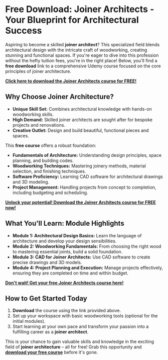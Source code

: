 # Free Download: Joiner Architects - Your Blueprint for Architectural Success

Aspiring to become a skilled **joiner architect**? This specialized field blends architectural design with the intricate craft of woodworking, creating stunning and functional spaces. If you're eager to dive into this profession without the hefty tuition fees, you're in the right place! Below, you'll find a **free download** link to a comprehensive Udemy course focused on the core principles of joiner architecture.

[**Click here to download the Joiner Architects course for FREE!**](https://udemywork.com/joiner-architects)

## Why Choose Joiner Architecture?

*   **Unique Skill Set:** Combines architectural knowledge with hands-on woodworking skills.
*   **High Demand:** Skilled joiner architects are sought after for bespoke projects and renovations.
*   **Creative Outlet:** Design and build beautiful, functional pieces and spaces.

This **free course** offers a robust foundation:

*   **Fundamentals of Architecture:** Understanding design principles, space planning, and building codes.
*   **Woodworking Techniques:** Mastering joinery methods, material selection, and finishing techniques.
*   **Software Proficiency:** Learning CAD software for architectural drawings and 3D modeling.
*   **Project Management:** Handling projects from concept to completion, including budgeting and scheduling.

[**Unlock your potential! Download the Joiner Architects course for FREE now!**](https://udemywork.com/joiner-architects)

## What You'll Learn: Module Highlights

*   **Module 1: Architectural Design Basics:** Learn the language of architecture and develop your design sensibilities.
*   **Module 2: Woodworking Fundamentals:** From choosing the right wood to mastering essential joints, build a solid foundation.
*   **Module 3: CAD for Joiner Architects:** Use CAD software to create precise drawings and 3D models.
*   **Module 4: Project Planning and Execution:** Manage projects effectively, ensuring they are completed on time and within budget.

[**Don't wait! Get your free Joiner Architects course here!**](https://udemywork.com/joiner-architects)

## How to Get Started Today

1.  **Download** the course using the link provided above.
2.  Set up your workspace with basic woodworking tools (optional for the initial modules).
3.  Start learning at your own pace and transform your passion into a fulfilling career as a **joiner architect**.

This is your chance to gain valuable skills and knowledge in the exciting field of **joiner architecture** – all for free! Grab this opportunity and **[download your free course](https://udemywork.com/joiner-architects)** before it's gone.
